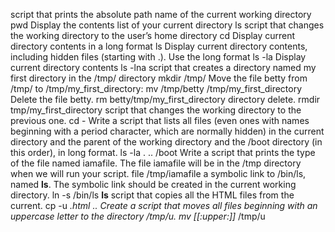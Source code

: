 script that prints the absolute path name of the current working directory pwd
Display the contents list of your current directory ls
script that changes the working directory to the user’s home directory cd
Display current directory contents in a long format ls
Display current directory contents, including hidden files (starting with .). Use the long format ls -la
Display current directory contents ls -lna
script that creates a directory named my first directory in the /tmp/ directory mkdir /tmp/
Move the file betty from /tmp/ to /tmp/my_first_directory: mv /tmp/betty /tmp/my_first_directory
Delete the file betty. rm betty/tmp/my_first_directory
directory delete. rmdir tmp/my_first_directory
script that changes the working directory to the previous one. cd -
Write a script that lists all files (even ones with names beginning with a period character, which are normally hidden) in the current directory and the parent of the working directory and the /boot directory (in this order), in long format. ls -la . .. /boot
Write a script that prints the type of the file named iamafile. The file iamafile will be in the /tmp directory when we will run your script. file /tmp/iamafile
 a symbolic link to /bin/ls, named __ls__. The symbolic link should be created in the current working directory. ln -s /bin/ls __ls__
script that copies all the HTML files from the current. cp -u *.html ..
Create a script that moves all files beginning with an uppercase letter to the directory /tmp/u. mv [[:upper:]]* /tmp/u
